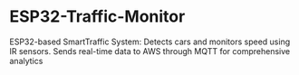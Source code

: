 # ESP32-Traffic-Monitor
ESP32-based SmartTraffic System: Detects cars and monitors speed using IR sensors. Sends real-time data to AWS through MQTT for comprehensive analytics
